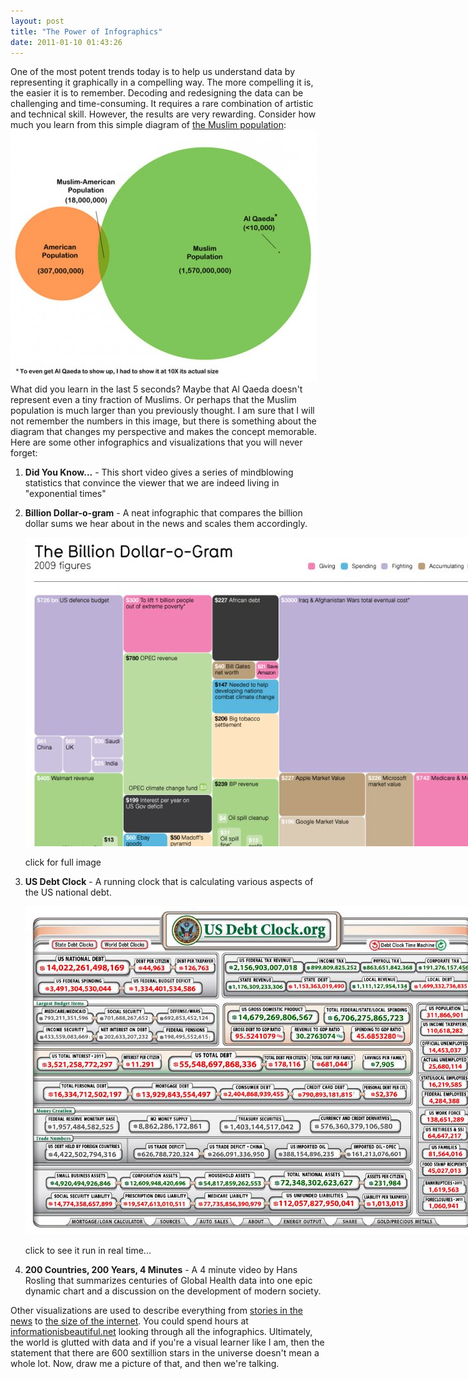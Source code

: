```yaml
---
layout: post
title: "The Power of Infographics"
date: 2011-01-10 01:43:26
---
```


One of the most potent trends today is to help us understand data by representing it graphically in a compelling way. The more compelling it is, the easier it is to remember. Decoding and redesigning the data can be challenging and time-consuming. It requires a rare combination of artistic and technical skill. However, the results are very rewarding. Consider how much you learn from this simple diagram of <a href="http://www.andrewkelsall.com/christiangraphicdesign/the-muslim-population" target="_blank" title="Muslim Population Article">the Muslim population</a>: [<img alt="Muslim Population Infographic" class="aligncenter size-full wp-image-120" height="403" src="/sites/default/files/wp-content/uploads/muslim-infographic.jpg" title="muslim-infographic" width="490" />][1] What did you learn in the last 5 seconds? Maybe that Al Qaeda doesn't represent even a tiny fraction of Muslims. Or perhaps that the Muslim population is much larger than you previously thought. I am sure that I will not remember the numbers in this image, but there is something about the diagram that changes my perspective and makes the concept memorable. Here are some other infographics and visualizations that you will never forget:

 [1]: /sites/default/files/wp-content/uploads/muslim-infographic.jpg

1.  **Did You Know...** - This short video gives a series of mindblowing statistics that convince the viewer that we are indeed living in "exponential times"
2.  **Billion Dollar-o-gram** - A neat infographic that compares the billion dollar sums we hear about in the news and scales them accordingly.<div style="width: 893px;display:block;margin:0 auto;">
      <a href="http://www.informationisbeautiful.net/visualizations/the-billion-dollar-o-gram-2009/"><img alt="Billion dollar infographic" class="size-full wp-image-121 " height="494" src="/sites/default/files/wp-content/uploads/billion.jpg" title="billion" width="883" /></a><p>
        click for full image
      </p>
    </div>

3.  **US Debt Clock** - A running clock that is calculating various aspects of the US national debt.<div style="width: 737px;display:block;margin:0 auto;">
      <a href="http://www.usdebtclock.org/"><img alt="US Debt Clock" class="size-full wp-image-122" height="525" src="/sites/default/files/wp-content/uploads/debt_clock.jpg" title="debt_clock" width="727" /></a><p>
        click to see it run in real time...
      </p>
    </div>

4.  **200 Countries, 200 Years, 4 Minutes** - A 4 minute video by Hans Rosling that summarizes centuries of Global Health data into one epic dynamic chart and a discussion on the development of modern society.

Other visualizations are used to describe everything from <a href="http://www.nytimes.com/interactive/2008/05/30/nyregion/20080530_CRANE_GRAPHIC.html" target="_blank" title="Crane Collapse in Manhattan">stories in the news</a> to <a href="http://bryanbraun.com/2010/12/18/how-big-is-the-internet/" target="_blank" title="How Big is the Internet?">the size of the internet</a>. You could spend hours at <a href="http://www.informationisbeautiful.net" target="_blank" title="informationisbeautiful.net">informationisbeautiful.net</a> looking through all the infographics. Ultimately, the world is glutted with data and if you're a visual learner like I am, then the statement that there are 600 sextillion stars in the universe doesn't mean a whole lot. Now, draw me a picture of that, and then we're talking.